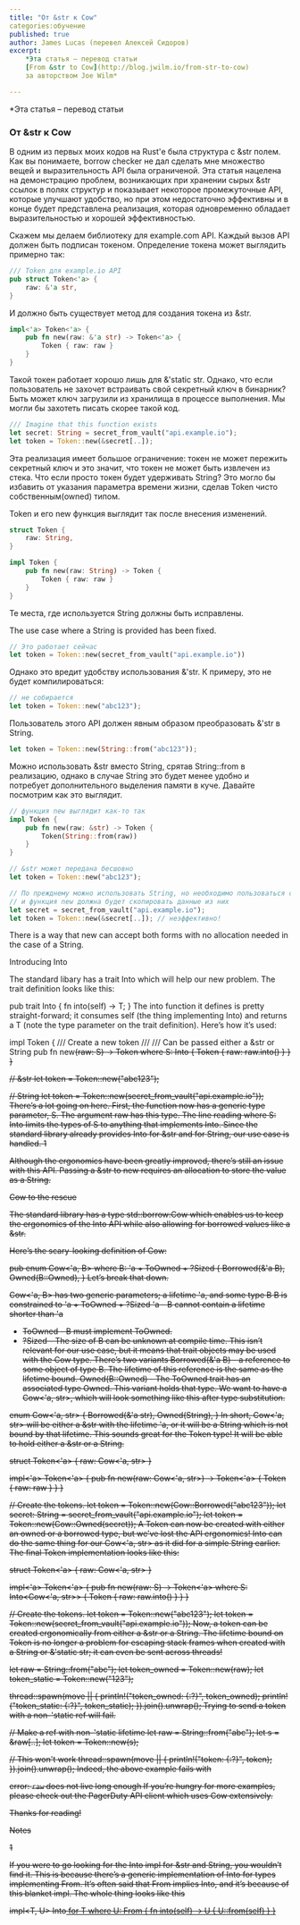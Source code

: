 ```yaml
---
title: "От &str к Cow"
categories:обучение
published: true
author: James Lucas (перевел Алексей Сидоров)
excerpt:
    *Эта статья – перевод статьи
    [From &str to Cow](http://blog.jwilm.io/from-str-to-cow)
    за авторством Joe Wilm*

---
```


*Эта статья – перевод статьи

### От &str к Cow

В одним из первых моих кодов на Rust'е была структура с &str полем. Как вы понимаете, borrow checker не дал сделать мне множество вещей и выразительность API была ограниченой. Эта статья нацелена на демонстрацию проблем, возникающих при хранении сырых &str ссылок в полях структур и показывает некоторое промежуточные API, которые улучшают удобство, но при этом недостаточно эффективны и в конце будет представлена реализация, которая одновременно обладает выразительностью и хорошей эффективностью.

Скажем мы делаем библиотеку для example.com API. Каждый вызов API должен быть подписан токеном. 
Определение токена может выглядить примерно так:

```rust
/// Token для example.io API
pub struct Token<'a> {
    raw: &'a str,
}
```

И должно быть существует метод для создания токена из &str.

```rust
impl<'a> Token<'a> {
    pub fn new(raw: &'a str) -> Token<'a> {
        Token { raw: raw }
    }
}
```

Такой токен работает хорошо лишь для &'static str. Однако, что если пользователь не захочет встраивать свой секретный ключ в бинарник? Быть может ключ загрузили из хранилища в процессе выполнения. Мы могли бы захотеть писать скорее такой код.
```rust
/// Imagine that this function exists
let secret: String = secret_from_vault("api.example.io");
let token = Token::new(&secret[..]);
```

Эта реализация имеет большое ограничение: токен не может пережить секретный ключ и это значит, что токен не может быть извлечен из стека. Что если просто токен будет удерживать String? Это могло бы избавить от указания параметра времени жизни, сделав Token чисто собственным(owned) типом.

Token и его new функция выглядит так после внесения изменений.

```rust
struct Token {
    raw: String,
}

impl Token {
    pub fn new(raw: String) -> Token {
        Token { raw: raw }
    }
}
```

Те места, где используется String должны быть исправлены.

The use case where a String is provided has been fixed.

```rust
// Это работает сейчас
let token = Token::new(secret_from_vault("api.example.io"))
```
Однако это вредит удобству использования &'str. К примеру, это не будет компилироваться:
```rust
// не собирается
let token = Token::new("abc123");
```
Пользователь этого API должен явным образом преобразовать &'str в String.
```rust
let token = Token::new(String::from("abc123"));
```
Можно использовать &str вместо String, срятав String::from в реализацию, однако в случае String это будет менее удобно и потребует дополнительного выделения памяти в куче. Давайте посмотрим как это выглядит. 

```rust
// функция new выглядит как-то так
impl Token {
    pub fn new(raw: &str) -> Token {
        Token(String::from(raw))
    }
}

// &str может передана бесшовно
let token = Token::new("abc123");

// По прежднему можно использовать String, но необходимо пользоваться срезами
// и функция new должна будет скопировать данные из них
let secret = secret_from_vault("api.example.io");
let token = Token::new(&secret[..]); // неэффективно!
```

There is a way that new can accept both forms with no allocation needed in the case of a String.

Introducing Into

The standard libary has a trait Into which will help our new problem. The trait definition looks like this:

pub trait Into<T> {
    fn into(self) -> T;
}
The into function it defines is pretty straight-forward; it consumes self (the thing implementing Into) and returns a T (note the type parameter on the trait definition). Here’s how it’s used:

impl Token {
    /// Create a new token
    ///
    /// Can be passed either a &str or String
    pub fn new<S>(raw: S) -> Token
        where S: Into<String>
    {
        Token { raw: raw.into() }
    }
}

// &str
let token = Token::new("abc123");

// String
let token = Token::new(secret_from_vault("api.example.io"));
There’s a lot going on here. First, the function now has a generic type parameter, S. The argument raw has this type. The line reading where S: Into<String> limits the types of S to anything that implements Into<String>. Since the standard library already provides Into<String> for &str and for String, our use case is handled. 1

Although the ergonomics have been greatly improved, there’s still an issue with this API. Passing a &str to new requires an allocation to store the value as a String.

Cow to the rescue

The standard library has a type std::borrow:Cow which enables us to keep the ergonomics of the Into<String> API while also allowing for borrowed values like a &str.

Here’s the scary-looking definition of Cow:

pub enum Cow<'a, B> where B: 'a + ToOwned + ?Sized {
    Borrowed(&'a B),
    Owned(B::Owned),
}
Let’s break that down.

Cow<'a, B> has two generic parameters; a lifetime 'a, and some type B
B is constrained to 'a + ToOwned + ?Sized
'a - B cannot contain a lifetime shorter than 'a
+ ToOwned - B must implement ToOwned.
+ ?Sized - The size of B can be unknown at compile time. This isn’t relevant for our use case, but it means that trait objects may be used with the Cow type.
There’s two variants
Borrowed(&'a B) - a reference to some object of type B. The lifetime of this reference is the same as the lifetime bound.
Owned(B::Owned) - The ToOwned trait has an associated type Owned. This variant holds that type.
We want to have a Cow<'a, str>, which will look something like this after type substitution.

enum Cow<'a, str> {
    Borrowed(&'a str),
    Owned(String),
}
In short, Cow<'a, str> will be either a &str with the lifetime 'a, or it will be a String which is not bound by that lifetime. This sounds great for the Token type! It will be able to hold either a &str or a String.

struct Token<'a> {
    raw: Cow<'a, str>
}

impl<'a> Token<'a> {
    pub fn new(raw: Cow<'a, str>) -> Token<'a> {
        Token { raw: raw }
    }
}

// Create the tokens.
let token = Token::new(Cow::Borrowed("abc123"));
let secret: String = secret_from_vault("api.example.io");
let token = Token::new(Cow::Owned(secret));
A Token can now be created with either an owned or a borrowed type, but we’ve lost the API ergonomics! Into can do the same thing for our Cow<'a, str> as it did for a simple String earlier. The final Token implementation looks like this:

struct Token<'a> {
    raw: Cow<'a, str>
}

impl<'a> Token<'a> {
    pub fn new<S>(raw: S) -> Token<'a>
        where S: Into<Cow<'a, str>>
    {
        Token { raw: raw.into() }
    }
}

// Create the tokens.
let token = Token::new("abc123");
let token = Token::new(secret_from_vault("api.example.io"));
Now, a token can be created ergonomically from either a &str or a String. The lifetime bound on Token is no longer a problem for escaping stack frames when created with a String or &'static str; it can even be sent across threads!

let raw = String::from("abc");
let token_owned = Token::new(raw);
let token_static = Token::new("123");

thread::spawn(move || {
    println!("token_owned: {:?}", token_owned);
    println!("token_static: {:?}", token_static);
}).join().unwrap();
Trying to send a token with a non-'static ref will fail.

// Make a ref with non-'static lifetime
let raw = String::from("abc");
let s = &raw[..];
let token = Token::new(s);

// This won't work
thread::spawn(move || {
    println!("token: {:?}", token);
}).join().unwrap();
Indeed, the above example fails with

error: `raw` does not live long enough
If you’re hungry for more examples, please check out the PagerDuty API client which uses Cow extensively.

Thanks for reading!

Notes

1

If you were to go looking for the Into<String> impl for &str and String, you wouldn’t find it. This is because there’s a generic implementation of Into for types implementing From. It’s often said that From implies Into, and it’s because of this blanket impl. The whole thing looks like this

impl<T, U> Into<U> for T where U: From<T> {
    fn into(self) -> U {
        U::from(self)
    }
}

